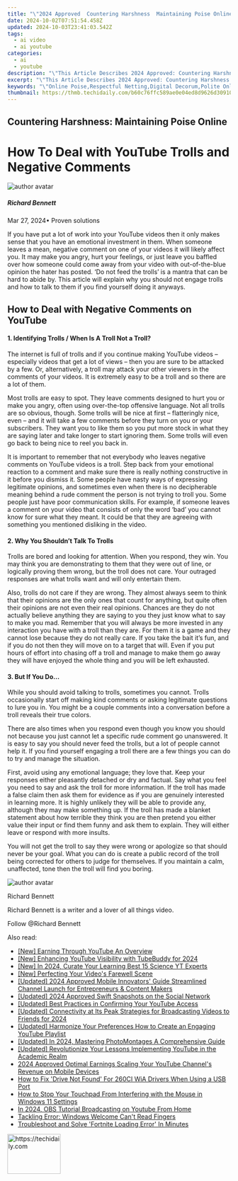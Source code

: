 ```yaml
---
title: "\"2024 Approved  Countering Harshness  Maintaining Poise Online\""
date: 2024-10-02T07:51:54.458Z
updated: 2024-10-03T23:41:03.542Z
tags:
  - ai video
  - ai youtube
categories:
  - ai
  - youtube
description: "\"This Article Describes 2024 Approved: Countering Harshness: Maintaining Poise Online\""
excerpt: "\"This Article Describes 2024 Approved: Countering Harshness: Maintaining Poise Online\""
keywords: "\"Online Poise,Respectful Netting,Digital Decorum,Polite Online Engagement,Easy-Going Internet,Kind Web Communication,Courteous Cyber Presence\""
thumbnail: https://thmb.techidaily.com/b60c76ffc589ae0e04ed8d9626d309109b105480cf9bd2a5898ac2cac1fa41f0.jpg
---
```


## Countering Harshness: Maintaining Poise Online

# How To Deal with YouTube Trolls and Negative Comments

![author avatar](https://images.wondershare.com/filmora/article-images/richard-bennett.jpg)

##### Richard Bennett

 Mar 27, 2024• Proven solutions

 If you have put a lot of work into your YouTube videos then it only makes sense that you have an emotional investment in them. When someone leaves a mean, negative comment on one of your videos it will likely affect you. It may make you angry, hurt your feelings, or just leave you baffled over how someone could come away from your video with out-of-the-blue opinion the hater has posted. ‘Do not feed the trolls’ is a mantra that can be hard to abide by. This article will explain why you should not engage trolls and how to talk to them if you find yourself doing it anyways.

## How to Deal with Negative Comments on YouTube

#### 1\. Identifying Trolls / When Is A Troll Not a Troll?

 The internet is full of trolls and if you continue making YouTube videos – especially videos that get a lot of views – then you are sure to be attacked by a few. Or, alternatively, a troll may attack your other viewers in the comments of your videos. It is extremely easy to be a troll and so there are a lot of them.

 Most trolls are easy to spot. They leave comments designed to hurt you or make you angry, often using over-the-top offensive language. Not all trolls are so obvious, though. Some trolls will be nice at first – flatteringly nice, even – and it will take a few comments before they turn on you or your subscribers. They want you to like them so you put more stock in what they are saying later and take longer to start ignoring them. Some trolls will even go back to being nice to reel you back in.

 It is important to remember that not everybody who leaves negative comments on YouTube videos is a troll. Step back from your emotional reaction to a comment and make sure there is really nothing constructive in it before you dismiss it. Some people have nasty ways of expressing legitimate opinions, and sometimes even when there is no decipherable meaning behind a rude comment the person is not trying to troll you. Some people just have poor communication skills. For example, if someone leaves a comment on your video that consists of only the word ‘bad’ you cannot know for sure what they meant. It could be that they are agreeing with something you mentioned disliking in the video.

#### 2\. Why You Shouldn’t Talk To Trolls

 Trolls are bored and looking for attention. When you respond, they win. You may think you are demonstrating to them that they were out of line, or logically proving them wrong, but the troll does not care. Your outraged responses are what trolls want and will only entertain them.

 Also, trolls do not care if they are wrong. They almost always seem to think that their opinions are the only ones that count for anything, but quite often their opinions are not even their real opinions. Chances are they do not actually believe anything they are saying to you they just know what to say to make you mad. Remember that you will always be more invested in any interaction you have with a troll than they are. For them it is a game and they cannot lose because they do not really care. If you take the bait it’s fun, and if you do not then they will move on to a target that will. Even if you put hours of effort into chasing off a troll and manage to make them go away they will have enjoyed the whole thing and you will be left exhausted.

#### 3\. But If You Do…

 While you should avoid talking to trolls, sometimes you cannot. Trolls occasionally start off making kind comments or asking legitimate questions to lure you in. You might be a couple comments into a conversation before a troll reveals their true colors.

 There are also times when you respond even though you know you should not because you just cannot let a specific rude comment go unanswered. It is easy to say you should never feed the trolls, but a lot of people cannot help it. If you find yourself engaging a troll there are a few things you can do to try and manage the situation.

 First, avoid using any emotional language; they love that. Keep your responses either pleasantly detached or dry and factual. Say what you feel you need to say and ask the troll for more information. If the troll has made a false claim then ask them for evidence as if you are genuinely interested in learning more. It is highly unlikely they will be able to provide any, although they may make something up. If the troll has made a blanket statement about how terrible they think you are then pretend you either value their input or find them funny and ask them to explain. They will either leave or respond with more insults.

 You will not get the troll to say they were wrong or apologize so that should never be your goal. What you can do is create a public record of the troll being corrected for others to judge for themselves. If you maintain a calm, unaffected, tone then the troll will find you boring.

![author avatar](https://images.wondershare.com/filmora/article-images/richard-bennett.jpg)

Richard Bennett

Richard Bennett is a writer and a lover of all things video.

Follow @Richard Bennett

<ins class="adsbygoogle"
     style="display:block"
     data-ad-format="autorelaxed"
     data-ad-client="ca-pub-7571918770474297"
     data-ad-slot="1223367746"></ins>

<ins class="adsbygoogle"
     style="display:block"
     data-ad-client="ca-pub-7571918770474297"
     data-ad-slot="8358498916"
     data-ad-format="auto"
     data-full-width-responsive="true"></ins>

<span class="atpl-alsoreadstyle">Also read:</span>
<div><ul>
<li><a href="https://youtube-lab.techidaily.com/arning-through-youtube-an-overview/"><u>[New] Earning Through YouTube An Overview</u></a></li>
<li><a href="https://youtube-lab.techidaily.com/nhancing-youtube-visibility-with-tubebuddy-for-2024/"><u>[New] Enhancing YouTube Visibility with TubeBuddy for 2024</u></a></li>
<li><a href="https://youtube-lab.techidaily.com/n-2024-curate-your-learning-best-15-science-yt-experts/"><u>[New] In 2024, Curate Your Learning Best 15 Science YT Experts</u></a></li>
<li><a href="https://youtube-web.techidaily.com/erfecting-your-videos-farewell-scene/"><u>[New] Perfecting Your Video's Farewell Scene</u></a></li>
<li><a href="https://youtube-lab.techidaily.com/ed-2024-approved-mobile-innovators-guide-streamlined-channel-launch-for-entrepreneurs-and-content-makers/"><u>[Updated] 2024 Approved Mobile Innovators' Guide Streamlined Channel Launch for Entrepreneurs & Content Makers</u></a></li>
<li><a href="https://facebook-clips.techidaily.com/updated-2024-approved-swift-snapshots-on-the-social-network/"><u>[Updated] 2024 Approved Swift Snapshots on the Social Network</u></a></li>
<li><a href="https://youtube-clips.techidaily.com/updated-best-practices-in-confirming-your-youtube-access/"><u>[Updated] Best Practices in Confirming Your YouTube Access</u></a></li>
<li><a href="https://facebook-video-recording.techidaily.com/updated-connectivity-at-its-peak-strategies-for-broadcasting-videos-to-friends-for-2024/"><u>[Updated] Connectivity at Its Peak Strategies for Broadcasting Videos to Friends for 2024</u></a></li>
<li><a href="https://youtube-lab.techidaily.com/ed-harmonize-your-preferences-how-to-create-an-engaging-youtube-playlist/"><u>[Updated] Harmonize Your Preferences How to Create an Engaging YouTube Playlist</u></a></li>
<li><a href="https://vp-tips.techidaily.com/updated-in-2024-mastering-photomontages-a-comprehensive-guide/"><u>[Updated] In 2024, Mastering PhotoMontages A Comprehensive Guide</u></a></li>
<li><a href="https://youtube-lab.techidaily.com/ed-revolutionize-your-lessons-implementing-youtube-in-the-academic-realm/"><u>[Updated] Revolutionize Your Lessons Implementing YouTube in the Academic Realm</u></a></li>
<li><a href="https://youtube-lab.techidaily.com/approved-optimal-earnings-scaling-your-youtube-channels-revenue-on-mobile-devices/"><u>2024 Approved Optimal Earnings Scaling Your YouTube Channel's Revenue on Mobile Devices</u></a></li>
<li><a href="https://hardware-updates.techidaily.com/how-to-fix-drive-not-found-for-260ci-wia-drivers-when-using-a-usb-port/"><u>How to Fix 'Drive Not Found' For 260CI WiA Drivers When Using a USB Port</u></a></li>
<li><a href="https://common-error.techidaily.com/how-to-stop-your-touchpad-from-interfering-with-the-mouse-in-windows-11-settings/"><u>How to Stop Your Touchpad From Interfering with the Mouse in Windows 11 Settings</u></a></li>
<li><a href="https://youtube-lab.techidaily.com/24-obs-tutorial-broadcasting-on-youtube-from-home/"><u>In 2024, OBS Tutorial Broadcasting on Youtube From Home</u></a></li>
<li><a href="https://windows11.techidaily.com/tackling-error-windows-welcome-cant-read-fingers/"><u>Tackling Error: Windows Welcome Can't Read Fingers</u></a></li>
<li><a href="https://win-able.techidaily.com/troubleshoot-and-solve-fortnite-loading-error-in-minutes/"><u>Troubleshoot and Solve 'Fortnite Loading Error' In Minutes</u></a></li>
</ul></div>

<!-- affiliate ads begin -->
<a href="https://25home.pxf.io/c/5597632/2148635/16836" target="_top" id="2148635">
  <img src="//a.impactradius-go.com/display-ad/16836-2148635" border="0" alt="https://techidaily.com" width="120" height="90"/>
</a>
<img height="0" width="0" src="https://25home.pxf.io/i/5597632/2148635/16836" style="position:absolute;visibility:hidden;" border="0" />
<!-- affiliate ads end -->

